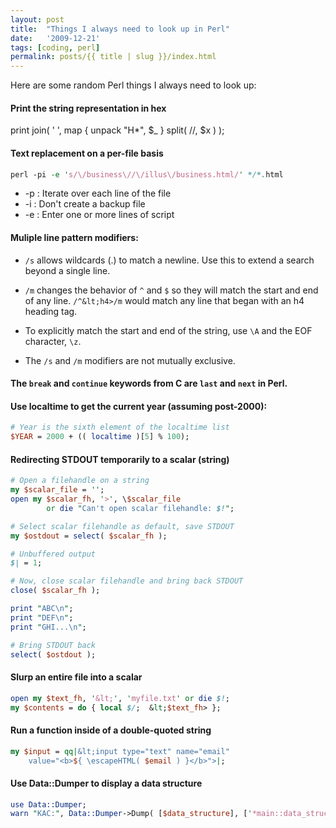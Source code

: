 ```yaml
---
layout: post
title:  "Things I always need to look up in Perl"
date:   '2009-12-21'
tags: [coding, perl]
permalink: posts/{{ title | slug }}/index.html
---
```


Here are some random Perl things I always need to look up:
 
<!-- more -->

#### Print the string representation in hex
print join( ' ', map { unpack "H*", $_ } split( //, $x ) );

#### Text replacement on a per-file basis

~~~ perl
perl -pi -e 's/\/business\//\/illus\/business.html/' */*.html
~~~

* -p : Iterate over each line of the file
* -i : Don't create a backup file
* -e : Enter one or more lines of script

#### Muliple line pattern modifiers:

* `/s` allows wildcards (.) to match a newline.  Use this to extend
a search beyond a single line.

* `/m` changes the behavior of `^` and `$` so they will
match the start and end of any line. `/^&lt;h4>/m` would match
any line that began with an h4 heading tag.

* To explicitly match the start and end of the string, use `\A` and the EOF character, `\z`.

* The `/s` and `/m` modifiers are not mutually
exclusive.

#### The `break` and `continue` keywords from C are `last` and `next` in Perl.

#### Use localtime to get the current year (assuming post-2000):

~~~ perl
# Year is the sixth element of the localtime list
$YEAR = 2000 + (( localtime )[5] % 100);
~~~

#### Redirecting STDOUT temporarily to a scalar (string)

~~~ perl
# Open a filehandle on a string
my $scalar_file = '';
open my $scalar_fh, '>', \$scalar_file
		or die "Can't open scalar filehandle: $!";

# Select scalar filehandle as default, save STDOUT
my $ostdout = select( $scalar_fh );

# Unbuffered output
$| = 1;

# Now, close scalar filehandle and bring back STDOUT
close( $scalar_fh );

print "ABC\n";
print "DEF\n";
print "GHI...\n";

# Bring STDOUT back
select( $ostdout );
~~~

#### Slurp an entire file into a scalar

~~~ perl
open my $text_fh, '&lt;', 'myfile.txt' or die $!;
my $contents = do { local $/;  &lt;$text_fh> };
~~~

#### Run a function inside of a double-quoted string

~~~ perl
my $input = qq|&lt;input type="text" name="email"
	value="<b>${ \escapeHTML( $email ) }</b>">|;
~~~~

#### Use Data::Dumper to display a data structure

~~~ perl
use Data::Dumper;
warn "KAC:", Data::Dumper->Dump( [$data_structure], ['*main::data_structure'] );
~~~~
